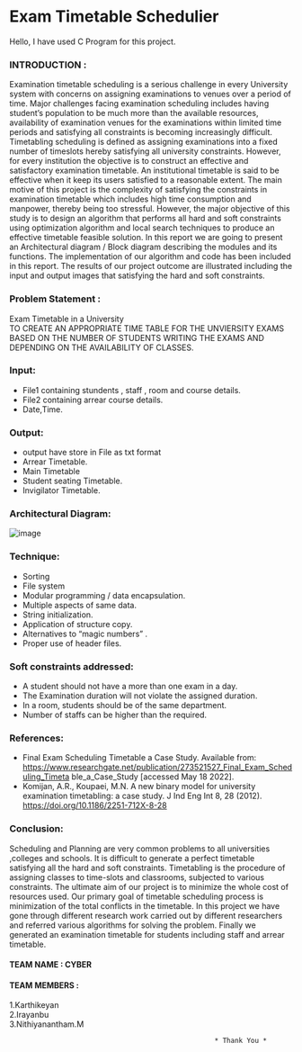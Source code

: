 # Exam Timetable Schedulier
Hello, I have used C Program for this project.
### INTRODUCTION :
Examination timetable scheduling is a serious challenge in every University system with concerns on assigning examinations to venues over a period of time. Major challenges facing examination scheduling includes having student’s population to be much more
than the available resources, availability of examination venues for the examinations within limited time periods and satisfying all constraints is becoming increasingly difficult. Timetabling scheduling is defined as assigning examinations into a fixed number of timeslots hereby
satisfying all university constraints. However, for every institution the objective is to construct an effective and satisfactory examination timetable. An institutional timetable is said to be effective when it keep its users satisfied to a reasonable extent. The main motive of this project
is the complexity of satisfying the constraints in examination timetable which includes high time consumption and manpower, thereby being too stressful. However, the major objective of this study is to design an algorithm that performs all hard and soft constraints using optimization algorithm and local search techniques to produce an effective timetable feasible solution. In this report we are going to present an Architectural diagram / Block diagram describing the modules and its functions. The implementation of our algorithm and code has been included in this report. The results of our project outcome are illustrated including the input and output images
that satisfying the hard and soft constraints.


### Problem Statement : 
Exam Timetable in a University<br>
 TO CREATE AN APPROPRIATE TIME TABLE FOR THE
UNVIERSITY EXAMS BASED ON THE NUMBER OF STUDENTS
WRITING THE EXAMS AND DEPENDING ON THE AVAILABILITY
OF CLASSES.


### Input:
- File1 containing stundents , staff , room and course details.
- File2 containing arrear course details.
- Date,Time.
### Output:
- output have store in File as txt format 
 - Arrear Timetable.
 - Main Timetable
 - Student seating Timetable.
 - Invigilator Timetable.

### Architectural Diagram:
![image](https://user-images.githubusercontent.com/91019132/187066435-1408d6c3-d30d-465d-a020-36dd4ff2a7f4.png)


### Technique:
- Sorting
- File system
- Modular programming / data encapsulation.
- Multiple aspects of same data.
- String initialization.
- Application of structure copy.
- Alternatives to “magic numbers” .
- Proper use of header files.


### Soft constraints addressed:
- A student should not have a more than one exam in a day.
- The Examination duration will not violate the assigned duration.
- In a room, students should be of the same department.
- Number of staffs can be higher than the required.


### References:
- Final Exam Scheduling Timetable a Case Study. Available from: https://www.researchgate.net/publication/273521527_Final_Exam_Scheduling_Timeta
ble_a_Case_Study [accessed May 18 2022].
- Komijan, A.R., Koupaei, M.N. A new binary model for university examination timetabling: a case study. J Ind Eng Int 8, 28 (2012). https://doi.org/10.1186/2251-712X-8-28



### Conclusion:
Scheduling and Planning are very common problems to all universities ,colleges and schools. It is difficult to generate a perfect timetable satisfying all the hard and soft constraints. Timetabling is the procedure of assigning classes to time-slots and classrooms, subjected to various
constraints. The ultimate aim of our project is to minimize the whole cost of resources used. Our primary goal of timetable scheduling process is minimization of the total conflicts in the timetable. In this project we have gone through different research work carried out by different researchers and referred various algorithms for solving the problem. Finally we generated an examination timetable for students including staff and arrear timetable.


#### TEAM NAME : CYBER
#### TEAM MEMBERS :
1.Karthikeyan<br>
2.Irayanbu<br>
3.Nithiyanantham.M<br>

                                                       * Thank You *

